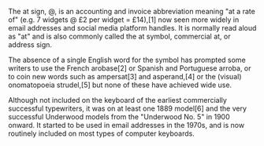 The at sign, @, is an accounting and invoice abbreviation meaning "at a rate of" (e.g. 7 widgets @ £2 per widget = £14),[1] now seen more widely in email addresses and social media platform handles. 
It is normally read aloud as "at" and is also commonly called the at symbol, commercial at, or address sign.

The absence of a single English word for the symbol has prompted some writers to use the French arobase[2] or Spanish and Portuguese arroba, or to coin new words such as ampersat[3] and asperand,[4] or the (visual) onomatopoeia strudel,[5] but none of these have achieved wide use.

Although not included on the keyboard of the earliest commercially successful typewriters, it was on at least one 1889 model[6] and the very successful Underwood models from the "Underwood No. 5" in 1900 onward. It started to be used in email addresses in the 1970s, and is now routinely included on most types of computer keyboards.
